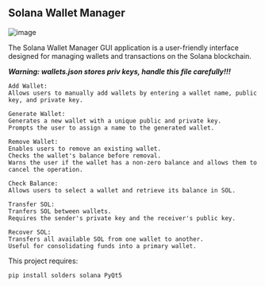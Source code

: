 ## Solana Wallet Manager

![image](https://github.com/user-attachments/assets/dccd44e0-7735-43be-937e-3fa3817d3c37)

The Solana Wallet Manager GUI application is a user-friendly interface designed for managing wallets and transactions on the Solana blockchain.

***Warning: wallets.json stores priv keys, handle this file carefully!!!***

```
Add Wallet:
Allows users to manually add wallets by entering a wallet name, public key, and private key.

Generate Wallet:
Generates a new wallet with a unique public and private key.
Prompts the user to assign a name to the generated wallet.

Remove Wallet:
Enables users to remove an existing wallet.
Checks the wallet's balance before removal.
Warns the user if the wallet has a non-zero balance and allows them to cancel the operation.

Check Balance:
Allows users to select a wallet and retrieve its balance in SOL.

Transfer SOL:
Tranfers SOL between wallets.
Requires the sender's private key and the receiver's public key.

Recover SOL:
Transfers all available SOL from one wallet to another.
Useful for consolidating funds into a primary wallet.
```

This project requires:

```pip install solders solana PyQt5```
